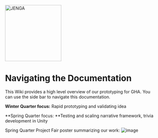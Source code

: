 <img src="https://user-images.githubusercontent.com/53293116/150418094-e0575ad8-7598-473d-85a0-6289526e2d1c.jpeg" alt="JENGA" width="185" height="185">



# Navigating the Documentation
This Wiki provides a high level overview of our prototyping for GHA. You can use the side bar to navigate this documentation.

**Winter Quarter focus:** Rapid prototyping and validating idea

**Spring Quarter focus: **Testing and scaling narrative framework, trivia development in Unity

Spring Quarter Project Fair poster summarizing our work: 
![image](https://user-images.githubusercontent.com/69916790/172456918-e86a8d02-4378-434d-b690-e4049f55a4d5.png)
